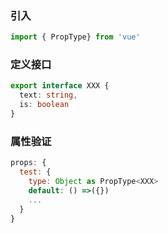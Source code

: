 ### 引入
```js
import { PropType} from 'vue'
```

### 定义接口 
```ts
export interface XXX {
  text: string,
  is: boolean
}
```

### 属性验证
```js
props: {
  test: {
    type: Object as PropType<XXX>
    default: () =>({})
    ...
  }
}
```